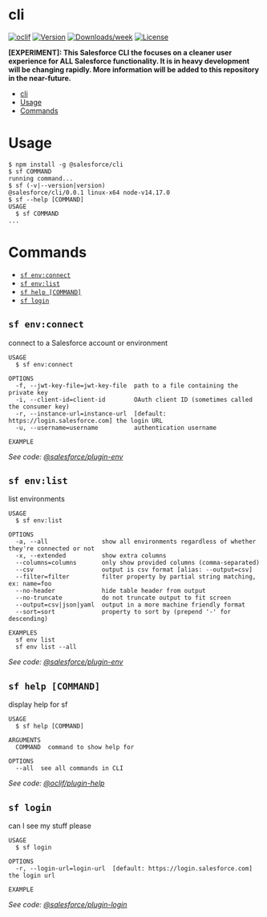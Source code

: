 # cli

[![oclif](https://img.shields.io/badge/cli-oclif-brightgreen.svg)](https://oclif.io)
[![Version](https://img.shields.io/npm/v/cli.svg)](https://npmjs.org/package/@salesforce/cli)
[![Downloads/week](https://img.shields.io/npm/dw/cli.svg)](https://npmjs.org/package/@salesforce/cli)
[![License](https://img.shields.io/npm/l/cli.svg)](https://github.com/salesforcecli/cli/blob/master/package.json)

**[EXPERIMENT]: This Salesforce CLI the focuses on a cleaner user experience for ALL Salesforce functionality. It is in heavy development will be changing rapidly. More information will be added to this repository in the near-future.**

<!-- toc -->
* [cli](#cli)
* [Usage](#usage)
* [Commands](#commands)
<!-- tocstop -->

# Usage

<!-- usage -->
```sh-session
$ npm install -g @salesforce/cli
$ sf COMMAND
running command...
$ sf (-v|--version|version)
@salesforce/cli/0.0.1 linux-x64 node-v14.17.0
$ sf --help [COMMAND]
USAGE
  $ sf COMMAND
...
```
<!-- usagestop -->

# Commands

<!-- commands -->
* [`sf env:connect`](#sf-envconnect)
* [`sf env:list`](#sf-envlist)
* [`sf help [COMMAND]`](#sf-help-command)
* [`sf login`](#sf-login)

## `sf env:connect`

connect to a Salesforce account or environment

```
USAGE
  $ sf env:connect

OPTIONS
  -f, --jwt-key-file=jwt-key-file  path to a file containing the private key
  -i, --client-id=client-id        OAuth client ID (sometimes called the consumer key)
  -r, --instance-url=instance-url  [default: https://login.salesforce.com] the login URL
  -u, --username=username          authentication username

EXAMPLE
```

_See code: [@salesforce/plugin-env](https://github.com/salesforcecli/plugin-env/blob/v0.0.1/src/commands/env/connect.ts)_

## `sf env:list`

list environments

```
USAGE
  $ sf env:list

OPTIONS
  -a, --all               show all environments regardless of whether they're connected or not
  -x, --extended          show extra columns
  --columns=columns       only show provided columns (comma-separated)
  --csv                   output is csv format [alias: --output=csv]
  --filter=filter         filter property by partial string matching, ex: name=foo
  --no-header             hide table header from output
  --no-truncate           do not truncate output to fit screen
  --output=csv|json|yaml  output in a more machine friendly format
  --sort=sort             property to sort by (prepend '-' for descending)

EXAMPLES
  sf env list
  sf env list --all
```

_See code: [@salesforce/plugin-env](https://github.com/salesforcecli/plugin-env/blob/v0.0.1/src/commands/env/list.ts)_

## `sf help [COMMAND]`

display help for sf

```
USAGE
  $ sf help [COMMAND]

ARGUMENTS
  COMMAND  command to show help for

OPTIONS
  --all  see all commands in CLI
```

_See code: [@oclif/plugin-help](https://github.com/oclif/plugin-help/blob/v3.2.1/src/commands/help.ts)_

## `sf login`

can I see my stuff please

```
USAGE
  $ sf login

OPTIONS
  -r, --login-url=login-url  [default: https://login.salesforce.com] the login url

EXAMPLE
```

_See code: [@salesforce/plugin-login](https://github.com/salesforcecli/plugin-login/blob/v0.0.1/src/commands/login/index.ts)_
<!-- commandsstop -->
